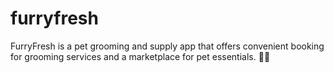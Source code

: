 # furryfresh
FurryFresh is a pet grooming and supply app that offers convenient booking for grooming services and a marketplace for pet essentials. 🐾✨
